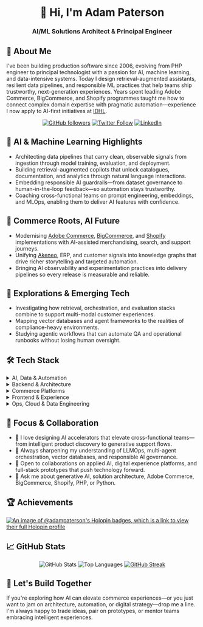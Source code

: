 <div align="center">

# 👋 Hi, I'm Adam Paterson

### AI/ML Solutions Architect & Principal Engineer

</div>

## 🚀 About Me

I've been building production software since 2006, evolving from PHP engineer to principal technologist with a passion for AI,
machine learning, and data-intensive systems. Today I design retrieval-augmented assistants, resilient data pipelines, and
responsible ML practices that help teams ship trustworthy, next-generation experiences. Years spent leading Adobe Commerce,
BigCommerce, and Shopify programmes taught me how to connect complex domain expertise with pragmatic automation—experience I now
apply to AI-first initiatives at [IDHL](link-idhl).

<div align="center">

[![GitHub followers](https://img.shields.io/github/followers/adam-paterson?style=for-the-badge)](https://github.com/adam-paterson)
[![Twitter Follow](https://img.shields.io/twitter/follow/adampaterson?style=for-the-badge)](https://twitter.com/adampaterson)
[![LinkedIn](https://img.shields.io/badge/-Connect-blue?style=for-the-badge&logo=Linkedin&logoColor=white&link=https://www.linkedin.com/in/adampaterson/)](https://www.linkedin.com/in/adampaterson/)

</div>

## 🧠 AI & Machine Learning Highlights

- Architecting data pipelines that carry clean, observable signals from ingestion through model training, evaluation, and
deployment.
- Building retrieval-augmented copilots that unlock catalogues, documentation, and analytics through natural language
interactions.
- Embedding responsible AI guardrails—from dataset governance to human-in-the-loop feedback—so automation stays trustworthy.
- Coaching cross-functional teams on prompt engineering, embeddings, and MLOps, enabling them to deliver AI features with
confidence.

## 🔄 Commerce Roots, AI Future

- Modernising [Adobe Commerce][badge-adobe], [BigCommerce][badge-bigcommerce], and [Shopify][badge-shopify] implementations with
AI-assisted merchandising, search, and support journeys.
- Unifying [Akeneo](link-akeneo), ERP, and customer signals into knowledge graphs that drive richer storytelling and targeted
automation.
- Bringing AI observability and experimentation practices into delivery pipelines so every release is measurable and reliable.

## 🧪 Explorations & Emerging Tech

- Investigating how retrieval, orchestration, and evaluation stacks combine to support multi-modal customer experiences.
- Mapping vector databases and agent frameworks to the realities of compliance-heavy environments.
- Studying agentic workflows that can automate QA and operational runbooks without losing human oversight.

## 🛠️ Tech Stack

<details>
<summary>AI, Data & Automation</summary>

![Python][badge-python] ![PyTorch][badge-pytorch] ![TensorFlow][badge-tensorflow] ![FastAPI][badge-fastapi]
![LangChain][badge-langchain] ![OpenAI][badge-openai] ![Weights & Biases][badge-wandb]
![Pandas][badge-pandas] ![Airflow][badge-airflow]

</details>

<details>
<summary>Backend & Architecture</summary>

![PHP][badge-php] ![Laravel][badge-laravel] ![Symfony][badge-symfony] ![Python][badge-python]
![Django][badge-django] ![Ruby][badge-ruby] ![Rails][badge-ruby-rails] ![FastAPI][badge-fastapi]

</details>

<details>
<summary>Commerce Platforms</summary>

![Adobe Commerce][badge-adobe] ![Magento OS][badge-magento] ![BigCommerce][badge-bigcommerce] ![Shopify][badge-shopify]
![Akeneo][badge-akeneo]

</details>

<details>
<summary>Frontend & Experience</summary>

![Tailwind][badge-tailwind] ![Alpine][badge-alpine] ![React][badge-react] ![Wordpress][badge-wordpress]

</details>

<details>
<summary>Ops, Cloud & Data Engineering</summary>

![Docker][badge-docker] ![Kubernetes][badge-kubernetes] ![AWS][badge-aws] ![GCP][badge-gcp]
![Azure][badge-azure] ![dbt][badge-dbt] ![Terraform][badge-terraform]

</details>

## 🎯 Focus & Collaboration

- 🔭 I love designing AI accelerators that elevate cross-functional teams—from intelligent product discovery to generative
support flows.
- 🌱 Always sharpening my understanding of LLMOps, multi-agent orchestration, vector databases, and responsible AI governance.
- 👯 Open to collaborations on applied AI, digital experience platforms, and full-stack prototypes that push technology forward.
- 💬 Ask me about generative AI, solution architecture, Adobe Commerce, BigCommerce, Shopify, PHP, or Python.

## 🏆 Achievements

[![An image of @adampaterson's Holopin badges, which is a link to view their full Holopin profile](https://holopin.me/adampaterson)](https://holopin.io/@adampaterson)

## 📈 GitHub Stats

<div align="center">

![GitHub Stats](https://github-readme-stats.vercel.app/api?username=adam-paterson&show_icons=true&theme=radical)
![Top Languages](https://github-readme-stats.vercel.app/api/top-langs/?username=adam-paterson&layout=compact&theme=radical)
[![GitHub Streak](https://github-readme-streak-stats.herokuapp.com/?user=adam-paterson&theme=radical)](https://git.io/streak-stats)

</div>

## 🤝 Let's Build Together

If you're exploring how AI can elevate commerce experiences—or you just want to jam on architecture, automation, or digital
strategy—drop me a line. I'm always happy to trade ideas, pair on prototypes, or mentor teams embracing intelligent
experiences.

[badge-php]: https://img.shields.io/badge/PHP-777BB4?style=for-the-badge&logo=php&logoColor=white
[badge-magento]: https://img.shields.io/badge/Magento_OS-EE672F?style=for-the-badge&logo=magento&logoColor=white
[badge-adobe]: https://img.shields.io/badge/Adobe%20Commerce-FF0000?style=for-the-badge&logo=adobe&logoColor=white
[badge-bigcommerce]: https://img.shields.io/badge/BigCommerce-121118?style=for-the-badge&logo=bigcommerce&logoColor=white
[badge-shopify]: https://img.shields.io/badge/Shopify-7AB55C?style=for-the-badge&logo=shopify&logoColor=white
[badge-laravel]: https://img.shields.io/badge/Laravel-FF2D20?style=for-the-badge&logo=laravel&logoColor=white
[badge-symfony]: https://img.shields.io/badge/Symfony-000?style=for-the-badge&logo=symfony&logoColor=white
[badge-wordpress]: https://img.shields.io/badge/Wordpress-21759B?style=for-the-badge&logo=wordpress&logoColor=white
[badge-tailwind]: https://img.shields.io/badge/Tailwind-38BDF8?style=for-the-badge&logo=tailwindcss&logoColor=black
[badge-alpine]: https://img.shields.io/badge/Alpine_JS-8BC0D0?style=for-the-badge&logo=alpinedotjs&logoColor=white
[badge-react]: https://img.shields.io/badge/React-61DAFB?style=for-the-badge&logo=react&logoColor=black
[badge-python]: https://img.shields.io/badge/Python-3776AB?style=for-the-badge&logo=python&logoColor=white
[badge-django]: https://img.shields.io/badge/Django-092E20?style=for-the-badge&logo=django&logoColor=white
[badge-ruby]: https://img.shields.io/badge/Ruby-CC342D?style=for-the-badge&logo=ruby&logoColor=white
[badge-ruby-rails]: https://img.shields.io/badge/Ruby_on_Rails-CC0000?style=for-the-badge&logo=ruby&logoColor=white
[badge-pytorch]: https://img.shields.io/badge/PyTorch-EE4C2C?style=for-the-badge&logo=pytorch&logoColor=white
[badge-tensorflow]: https://img.shields.io/badge/TensorFlow-FF6F00?style=for-the-badge&logo=tensorflow&logoColor=white
[badge-fastapi]: https://img.shields.io/badge/FastAPI-009688?style=for-the-badge&logo=fastapi&logoColor=white
[badge-langchain]: https://img.shields.io/badge/LangChain-1B4D3E?style=for-the-badge
[badge-openai]: https://img.shields.io/badge/OpenAI-412991?style=for-the-badge&logo=openai&logoColor=white
[badge-wandb]: https://img.shields.io/badge/Weights_&_Biases-FFBE00?style=for-the-badge&logo=weightsandbiases&logoColor=black
[badge-pandas]: https://img.shields.io/badge/Pandas-150458?style=for-the-badge&logo=pandas&logoColor=white
[badge-airflow]: https://img.shields.io/badge/Apache_Airflow-017CEE?style=for-the-badge&logo=apacheairflow&logoColor=white
[badge-akeneo]: https://img.shields.io/badge/Akeneo-4B2E83?style=for-the-badge&logoColor=white
[badge-docker]: https://img.shields.io/badge/Docker-2496ED?style=for-the-badge&logo=docker&logoColor=white
[badge-kubernetes]: https://img.shields.io/badge/Kubernetes-326CE5?style=for-the-badge&logo=kubernetes&logoColor=white
[badge-aws]: https://img.shields.io/badge/AWS-FF9900?style=for-the-badge&logo=amazonaws&logoColor=white
[badge-gcp]: https://img.shields.io/badge/Google_Cloud-4285F4?style=for-the-badge&logo=googlecloud&logoColor=white
[badge-azure]: https://img.shields.io/badge/Azure-0078D4?style=for-the-badge&logo=microsoftazure&logoColor=white
[badge-dbt]: https://img.shields.io/badge/dbt-FF694B?style=for-the-badge&logo=dbt&logoColor=white
[badge-terraform]: https://img.shields.io/badge/Terraform-7B42BC?style=for-the-badge&logo=terraform&logoColor=white
[link-idhl]: https://www.linkedin.com/company/idhl/
[link-akeneo]: https://github.com/akeneo/pim-community-dev
